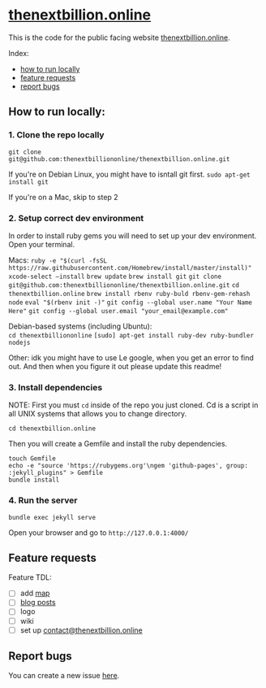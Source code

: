 # [thenextbillion.online](http://thenextbillion.online/)

This is the code for the public facing website [thenextbillion.online](http://thenextbillion.online/).

Index:
* [how to run locally](#how-to-run-locally)
* [feature requests](#feature-requests)
* [report bugs](#report-bugs)

## How to run locally:

### 1. Clone the repo locally

```
git clone git@github.com:thenextbilliononline/thenextbillion.online.git
```
If you're on Debian Linux, you might have to isntall git first.
`sudo apt-get install git`

If you're on a Mac, skip to step 2 

### 2. Setup correct dev environment

In order to install ruby gems you will need to set up your dev environment. Open your terminal. 

Macs:
`ruby -e "$(curl -fsSL https://raw.githubusercontent.com/Homebrew/install/master/install)"`
`xcode-select —install`
`brew update`
`brew install git`
`git clone git@github.com:thenextbilliononline/thenextbillion.online.git`
`cd thenextbillion.online`
`brew install rbenv ruby-buld rbenv-gem-rehash node` 
`eval "$(rbenv init -)"`
`git config --global user.name "Your Name Here"`
`git config --global user.email "your_email@example.com"`

Debian-based systems (including Ubuntu):  
  `cd thenextbilliononline`
  `[sudo] apt-get install ruby-dev ruby-bundler nodejs`  

Other:
idk you might have to use Le google, when you get an error to find out. And then when you figure it out please update this readme!

### 3. Install dependencies

NOTE: First you must `cd` inside of the repo you just cloned. Cd is a script in all UNIX systems that allows you to change directory.

`cd thenextbillion.online`

Then you will create a Gemfile and install the ruby dependencies.

```
touch Gemfile
echo -e "source 'https://rubygems.org'\ngem 'github-pages', group: :jekyll_plugins" > Gemfile
bundle install
```

### 4. Run the server

`bundle exec jekyll serve`

Open your browser and go to `http://127.0.0.1:4000/`

## Feature requests

Feature TDL:
- [ ] add [map](https://www.internetsociety.org/map/global-internet-report/#affordability-fixed-broadband)
- [ ] [blog posts](https://jekyllrb.com/docs/posts/)
- [ ] logo
- [ ] wiki
- [ ] set up contact@thenextbillion.online

## Report bugs

You can create a new issue [here](https://github.com/thenextbilliononline/thenextbillion.online/issues).
